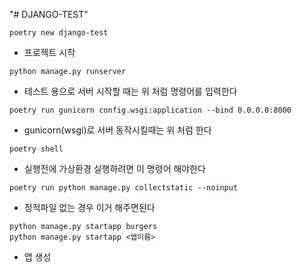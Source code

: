 "# DJANGO-TEST"

```shell
poetry new django-test
```

- 프로젝트 시작

```shell
python manage.py runserver
```

- 테스트 용으로 서버 시작할 때는 위 처럼 명령어를 입력한다

```shell
poetry run gunicorn config.wsgi:application --bind 0.0.0.0:8000
```

- gunicorn(wsgi)로 서버 동작시킬때는 위 처럼 한다

```shell
poetry shell
```

- 실행전에 가상환경 실행하려면 이 명령어 해야한다

```shell
poetry run python manage.py collectstatic --noinput
```

- 정적파일 없는 경우 이거 해주면된다

```shell
python manage.py startapp burgers
python manage.py startapp <앱이름>
```

- 앱 생성
